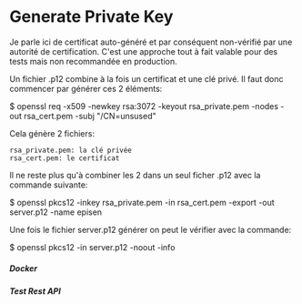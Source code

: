 
# Generate Private Key

Je parle ici de certificat auto-généré et par conséquent non-vérifié par une autorité de certification. C'est une approche tout à fait valable pour des tests mais non recommandée en production.

Un fichier .p12 combine à la fois un certificat et une clé privé. Il faut donc commencer par générer ces 2 éléments:


$ openssl req -x509 -newkey rsa:3072 -keyout rsa_private.pem -nodes -out rsa_cert.pem -subj "/CN=unsused"

Cela génère 2 fichiers:

    rsa_private.pem: la clé privée
    rsa_cert.pem: le certificat

Il ne reste plus qu'à combiner les 2 dans un seul ficher .p12 avec la commande suivante:

$ openssl pkcs12 -inkey rsa_private.pem -in rsa_cert.pem -export -out server.p12 -name episen


Une fois le fichier server.p12 générer on peut le vérifier avec la commande:

$ openssl pkcs12 -in server.p12 -noout -info

##### Docker 


##### Test Rest API

